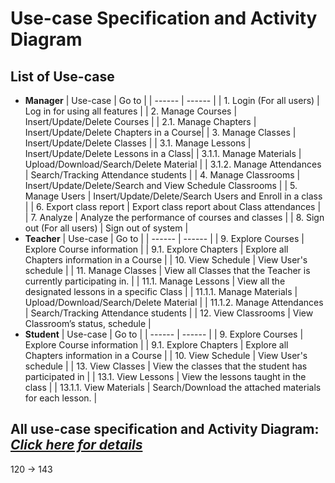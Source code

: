 # Use-case Specification and Activity Diagram

## **List of Use-case**
    
- **Manager**
    | Use-case | Go to |
    | ------ | ------ |
    | 1. Login (For all users) | Log in for using all features |
    | 2. Manage Courses | Insert/Update/Delete Courses  |
    | 2.1. Manage Chapters | Insert/Update/Delete Chapters in a Course|
    | 3. Manage Classes | Insert/Update/Delete Classes |
    | 3.1. Manage Lessons | Insert/Update/Delete Lessons in a Class|
    | 3.1.1. Manage Materials | Upload/Download/Search/Delete Material |
    | 3.1.2. Manage Attendances | Search/Tracking Attendance students |
    | 4. Manage Classrooms | Insert/Update/Delete/Search and View Schedule Classrooms |
    | 5. Manage Users | Insert/Update/Delete/Search Users and Enroll in a class |
    | 6. Export class report | Export class report about Class attendances |
    | 7. Analyze | Analyze the performance of courses and classes |
    | 8. Sign out (For all users) | Sign out of system |
- **Teacher**
    | Use-case | Go to |
    | ------ | ------ |
    | 9. Explore Courses | Explore Course information |
    | 9.1. Explore Chapters | Explore all Chapters information in a Course  |
    | 10. View Schedule | View User's schedule |
    | 11. Manage Classes | View all Classes that the Teacher is currently participating in. |
    | 11.1. Manage Lessons | View all the designated lessons in a specific Class |
    | 11.1.1. Manage Materials | Upload/Download/Search/Delete Material |
    | 11.1.2. Manage Attendances | Search/Tracking Attendance students |
    | 12. View Classrooms | View Classroom’s status, schedule |
- **Student**
    | Use-case | Go to |
    | ------ | ------ |
    | 9. Explore Courses | Explore Course information |
    | 9.1. Explore Chapters | Explore all Chapters information in a Course  |
    | 10. View Schedule | View User's schedule |
    | 13. View Classes | View the classes that the student has participated in |
    | 13.1. View Lessons | View the lessons taught in the class |
    | 13.1.1. View Materials | Search/Download the attached materials for each lesson. |

## **All use-case specification and Activity Diagram: [_Click here for details_](/Use-case%20Specification%20and%20Activity%20Diagram/UC-Spec&Activity-DG.pdf)**
120 -> 143